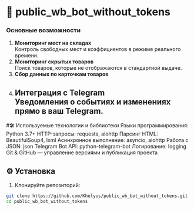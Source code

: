 # 🚀 public_wb_bot_without_tokens

### Основные возможности

1. **Мониторинг мест на складах**  
   Контроль свободных мест и коэффициентов в режиме реального времени.  
2. **Мониторинг скрытых товаров**  
   Поиск товаров, которые не отображаются в стандартной выдаче.  
3. **Сбор данных по карточкам товаров**    
4. **Интеграция с Telegram**  
   Уведомления о событиях и изменениях прямо в ваш Telegram.
   ---

#🛠 Используемые технологии и библиотеки
Языки программирования: Python 3.7+
HTTP-запросы: requests, aiohttp
Парсинг HTML: BeautifulSoup4, lxml
Асинхронное выполнение: asyncio, aiohttp
Работа с JSON: json
Telegram Bot API: python-telegram-bot
Логирование: logging
Git & GitHub — управление версиями и публикация проекта

## ⚙️ Установка

1. Клонируйте репозиторий:

```bash
git clone https://github.com/Khelyus/public_wb_bot_without_tokens.git
cd public_wb_bot_without_tokens
